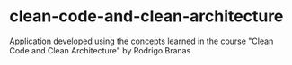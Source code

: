 # clean-code-and-clean-architecture
Application developed using the concepts learned in the course "Clean Code and Clean Architecture" by Rodrigo Branas
